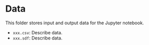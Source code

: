 # Data

This folder stores input and output data for the Jupyter notebook.

- `xxx.csv`: Describe data.
- `xxx.sdf`: Describe data.

